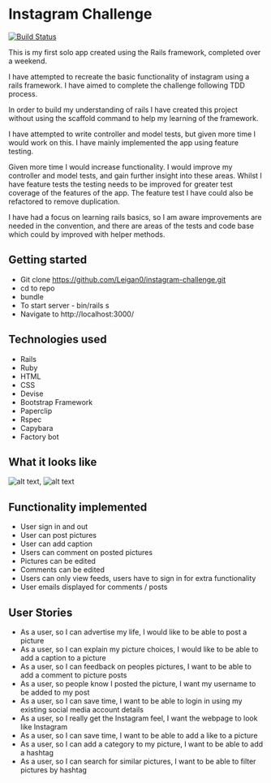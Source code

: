 Instagram Challenge
===================

[![Build Status](https://travis-ci.org/Leigan0/instagram-challenge.svg?branch=master)](https://travis-ci.org/Leigan0/instagram-challenge)

This is my first solo app created using the Rails framework, completed over a weekend.

I have attempted to recreate the basic functionality of instagram using a rails framework. I have aimed to complete the challenge following TDD process.

In order to build my understanding of rails I have created this project without using the scaffold command to help my learning of the framework.

I have attempted to write controller and model tests, but given more time I would work on this. I have mainly implemented the app using feature testing.

Given more time I would increase functionality. I would improve my controller and model tests, and gain further insight into these areas. Whilst I have feature tests the testing needs to be improved for greater test coverage of the features of the app. The feature test I have could also be refactored to remove duplication.

I have had a focus on learning rails basics, so I am aware improvements are needed in the convention, and there are areas of the tests and code base which could by improved with helper methods.

## Getting started

* Git clone https://github.com/Leigan0/instagram-challenge.git
* cd to repo
* bundle
* To start server - bin/rails s
* Navigate to http://localhost:3000/


## Technologies used
* Rails
* Ruby
* HTML
* CSS
* Devise
* Bootstrap Framework
* Paperclip
* Rspec
* Capybara
* Factory bot

## What it looks like

![alt text](https://i.imgur.com/6G91oUU.jpg), ![alt text](https://i.imgur.com/bN1EzTu.png)

## Functionality implemented
* User sign in and out
* User can post pictures
* User can add caption
* Users can comment on posted pictures
* Pictures can be edited
* Comments can be edited
* Users can only view feeds, users have to sign in for extra functionality
* User emails displayed for comments / posts

## User Stories

* As a user, so I can advertise my life, I would like to be able to post a picture
* As a user, so I can explain my picture choices, I would like to be able to add a caption to a picture
* As a user, so I can feedback on peoples pictures, I want to be able to add a comment to picture posts
* As a user, so people know I posted the picture, I want my username to be added to my post
* As a user, so I can save time, I want to be able to login in using my existing social media account details
* As a user, so I really get the Instagram feel, I want the webpage to look like Instagram
* As a user, so I can save time, I want to be able to add a like to a picture
* As a user, so I can add a category to my picture, I want to be able to add a hashtag
* As a user, so I can search for similar pictures, I want to be able to filter pictures by hashtag
